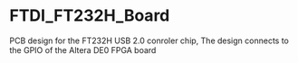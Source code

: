 FTDI_FT232H_Board
=================

PCB design for the FT232H USB 2.0 conroler chip, The design connects to the GPIO of the Altera DE0  FPGA board
